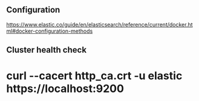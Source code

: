 ## Configuration
https://www.elastic.co/guide/en/elasticsearch/reference/current/docker.html#docker-configuration-methods

## Cluster health check
# curl --cacert http_ca.crt -u elastic https://localhost:9200